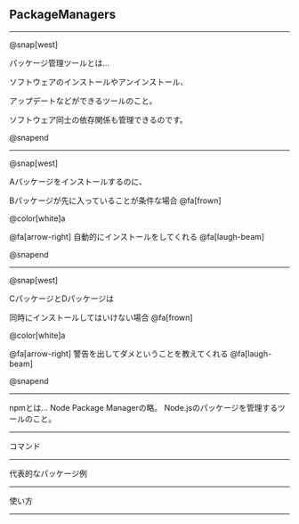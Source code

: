 ## PackageManagers

---

@snap[west]

パッケージ管理ツールとは…

ソフトウェアのインストールやアンインストール、

アップデートなどができるツールのこと。

ソフトウェア同士の依存関係も管理できるのです。

@snapend

---

@snap[west]

Aパッケージをインストールするのに、

Bパッケージが先に入っていることが条件な場合 @fa[frown]

@color[white]a

@fa[arrow-right] 自動的にインストールをしてくれる @fa[laugh-beam]

@snapend

---

@snap[west]

CパッケージとDパッケージは

同時にインストールしてはいけない場合 @fa[frown]

@color[white]a

@fa[arrow-right] 警告を出してダメということを教えてくれる @fa[laugh-beam]

@snapend

---

npmとは…
Node Package Managerの略。
Node.jsのパッケージを管理するツールのこと。

---

コマンド

---

代表的なパッケージ例

---

使い方

---
